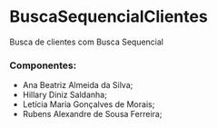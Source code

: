 # BuscaSequencialClientes
Busca de clientes com Busca Sequencial

### Componentes: 
+ Ana Beatriz Almeida da Silva;
+ Hillary Diniz Saldanha;
+ Letícia Maria Gonçalves de Morais;
+ Rubens Alexandre de Sousa Ferreira;

